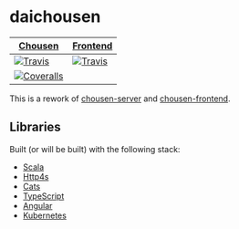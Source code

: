 # daichousen

[T1]: https://travis-matrix-badges.herokuapp.com/repos/RawToast/daichousen/branches/master/1
[T2]: https://travis-matrix-badges.herokuapp.com/repos/RawToast/daichousen/branches/master/2
[TR]: https://travis-ci.org/RawToast/daichousen

[C1]: https://coveralls.io/repos/github/RawToast/daichousen/badge.svg
[CR]: https://coveralls.io/github/RawToast/daichousen

| [Chousen](chousen/)   | [Frontend](frontend/)|
|-----------------------|---------------------|
| [![Travis][T1]][TR]   | [![Travis][T2]][TR] |
| [![Coveralls][C1]][CR]|                     |


This is a rework of [chousen-server](https://github.com/RawToast/chousen-server) and
[chousen-frontend](https://github.com/RawToast/chousen-frontend).

## Libraries

Built (or will be built) with the following stack:

* [Scala](https://scala-lang.org)
* [Http4s](https://github.com/http4s/http4s)
* [Cats](https://github.com/typelevel/cats)
* [TypeScript](https://scala-lang.org)
* [Angular](https://angular.io)
* [Kubernetes](https://kubernetes.io)
